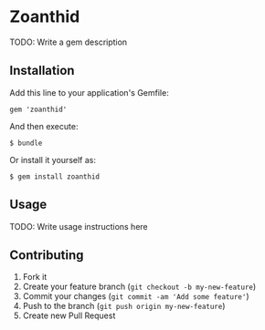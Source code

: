 # Zoanthid

TODO: Write a gem description

## Installation

Add this line to your application's Gemfile:

    gem 'zoanthid'

And then execute:

    $ bundle

Or install it yourself as:

    $ gem install zoanthid

## Usage

TODO: Write usage instructions here

## Contributing

1. Fork it
2. Create your feature branch (`git checkout -b my-new-feature`)
3. Commit your changes (`git commit -am 'Add some feature'`)
4. Push to the branch (`git push origin my-new-feature`)
5. Create new Pull Request
